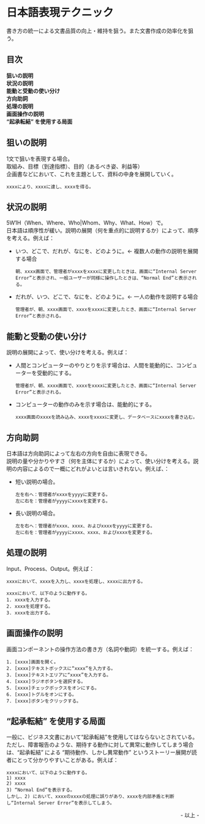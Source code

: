 # 日本語表現テクニック

書き方の統一による文書品質の向上・維持を狙う。また文書作成の効率化を狙う。<br>

## 目次

**狙いの説明**<br>
**状況の説明**<br>
**能動と受動の使い分け**<br>
**方向助詞**<br>
**処理の説明**<br>
**画面操作の説明**<br>
**“起承転結” を使用する局面**<br>

## 狙いの説明

1文で狙いを表現する場合。<br>
取組み、目標（到達指標）、目的（あるべき姿、利益等）<br>
企画書などにおいて、これを主題として、資料の中身を展開していく。<br>

```
xxxxにより、xxxxに達し、xxxxを得る。
```

## 状況の説明

5W1H（When、Where、Who|Whom、Why、What、How）で。<br>
日本語は順序性が緩い。説明の展開（何を重点的に説明するか）によって、順序を考える。例えば：<br>

* いつ、どこで、だれが、なにを、どのように。← 複数人の動作の説明を展開する場合
    ```
    朝、xxxx画面で、管理者がxxxxをxxxxに変更したときは、画面に“Internal Server Error”と表示され、一般ユーザーが同様に操作したときは、“Normal End”と表示される。
    ```
* だれが、いつ、どこで、なにを、どのように。← 一人の動作を説明する場合
    ```
    管理者が、朝、xxxx画面で、xxxxをxxxxに変更したとき、画面に“Internal Server Error”と表示される。
    ```

## 能動と受動の使い分け

説明の展開によって、使い分けを考える。例えば：<br>

* 人間とコンピューターのやりとりを示す場合は、人間を能動的に、コンピューターを受動的にする。
    ```
    管理者が、朝、xxxx画面で、xxxxをxxxxに変更したとき、画面に“Internal Server Error”と表示される。
    ```
* コンピューターの動作のみを示す場合は、能動的にする。
    ```
    xxxx画面のxxxxを読み込み、xxxxをxxxxに変更し、データベースにxxxxを書き込む。
    ```

## 方向助詞

日本語は方向助詞によって左右の方向を自由に表現できる。<br>
説明の量や分かりやすさ（何を主体にするか）によって、使い分けを考える。説明の内容によるので一概にどれがよいとは言いきれない。例えば、：<br>

* 短い説明の場合。<br>
    ```
    左を右へ：管理者がxxxxをyyyyに変更する。
    左に右を：管理者がyyyyにxxxxを変更する。
    ```
* 長い説明の場合。<br>
    ```
    左を右へ：管理者がxxxx、xxxx、およびxxxxをyyyyに変更する。
    左に右を：管理者がyyyyにxxxx、xxxx、およびxxxxを変更する。
    ```

## 処理の説明

Input、Process、Output。例えば：<br>

```
xxxxにおいて、xxxxを入力し、xxxxを処理し、xxxxに出力する。
```

```
xxxxにおいて、以下のように動作する。
1. xxxxを入力する。
2. xxxxを処理する。
3. xxxxを出力する。
```

## 画面操作の説明

画面コンポーネントの操作方法の書き方（名詞や動詞）を統一する。例えば：

```
1. [xxxx]画面を開く。
2. [xxxx]テキストボックスに“xxxx”を入力する。
3. [xxxx]テキストエリアに“xxxx”を入力する。
4. [xxxx]ラジオボタンを選択する。
5. [xxxx]チェックボックスをオンにする。
6. [xxxx]トグルをオンにする。
7. [xxxx]ボタンをクリックする。
```

## “起承転結” を使用する局面

一般に、ビジネス文書において“起承転結”を使用してはならないとされている。<br>
ただし、障害報告のような、期待する動作に対して異常に動作してしまう場合は、“起承転結” による “期待動作、しかし異常動作” というストーリー展開が読者にとって分かりやすいことがある。例えば：<br>

```
xxxxにおいて、以下のように動作する。
1) xxxx
2) xxxx
3) “Normal End”を表示する。
しかし、2) において、xxxxのxxxxの処理に誤りがあり、xxxxを内部矛盾と判断し“Internal Server Error”を表示してしまう。
```

<div style="text-align: right;">- 以上 -</div>
